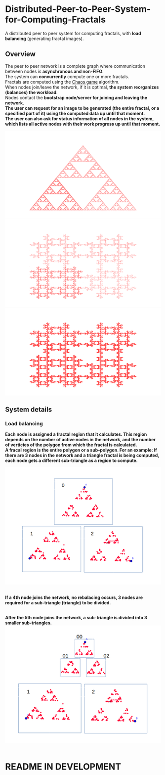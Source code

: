 # Distributed-Peer-to-Peer-System-for-Computing-Fractals
A distributed peer to peer system for computing fractals, with <b>load balancing</b> (generating fractal images). 

## Overview
The peer to peer network is a complete graph where communication between nodes is <b>asynchronous and non-FIFO</b>.<br>
The system can <b>concurrently</b> compute one or more fractals. <br>
Fractals are computed using the [Chaos game](https://en.wikipedia.org/wiki/Chaos_game) algorithm. <br>
When nodes join/leave the network, if it is optimal, <b>the system reorganizes (balances) the workload</b>. <br>
Nodes contact the <b>bootstrap node/server<b/> for joining and leaving the network. <br>
The user can request for an image to be generated (the entire fractal, or a specified part of it) using the computed data up until that moment. <br>
The user can also ask for status information of all nodes in the system, which lists all active nodes with their work progress up until that moment. <br>

![Alt text](slika6.png?raw=true "")<br>
![Alt text](slika0.png?raw=true "")<br>
![Alt text](slika3.png?raw=true "")<br>

## System details

### Load balancing
Each node is assigned a fractal region that it calculates. This region depends on the number of active nodes in the network, and the number of verticies of the polygon from which the fractal is calculated.<br>
A fracal region is the entire polygon or a sub-polygon. For an example:
If there are 3 nodes in the network and a triangle fractal is being computed, each node gets a different sub-triangle as a region to compute. <br>

![Alt text](images/frac1.png?raw=true "")<br><br>

If a 4th node joins the network, no rebalacing occurs, 3 nodes are required for a sub-triangle (triangle) to be divided. <br><br>

After the 5th node joins the network, a sub-triangle is divided into 3 smaller sub-triangles.<br>
![Alt text](images/frac2.png?raw=true "")<br><br>

# README IN DEVELOPMENT
